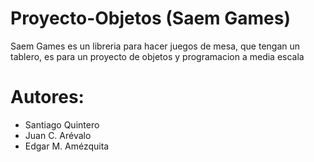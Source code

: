 Proyecto-Objetos (Saem Games)
================

Saem Games es un libreria para hacer juegos de mesa, que tengan un tablero,
es para un proyecto de objetos y programacion a media escala

# Autores:
- Santiago Quintero
- Juan C. Arévalo
- Edgar M. Amézquita
